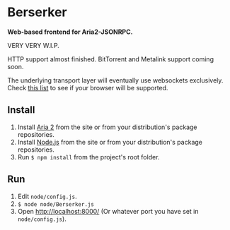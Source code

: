 Berserker
=========
**Web-based frontend for Aria2-JSONRPC.**

VERY VERY W.I.P.

HTTP support almost finished. BitTorrent and Metalink support coming soon.

The underlying transport layer will eventually use websockets exclusively. Check [this list](https://github.com/Worlize/WebSocket-Node#browser-support) to see if your browser will be supported.

Install
-------
1. Install [Aria 2](http://aria2.sourceforge.net/) from the site or from your distribution's package repositories.
2. Install [Node.js](http://nodejs.org/) from the site or from your distribution's package repositories.
2. Run `$ npm install` from the project's root folder.
    
Run
---
1. Edit `node/config.js`.
1. `$ node node/Berserker.js`
1. Open <http://localhost:8000/> (Or whatever port you have set in `node/config.js`).
